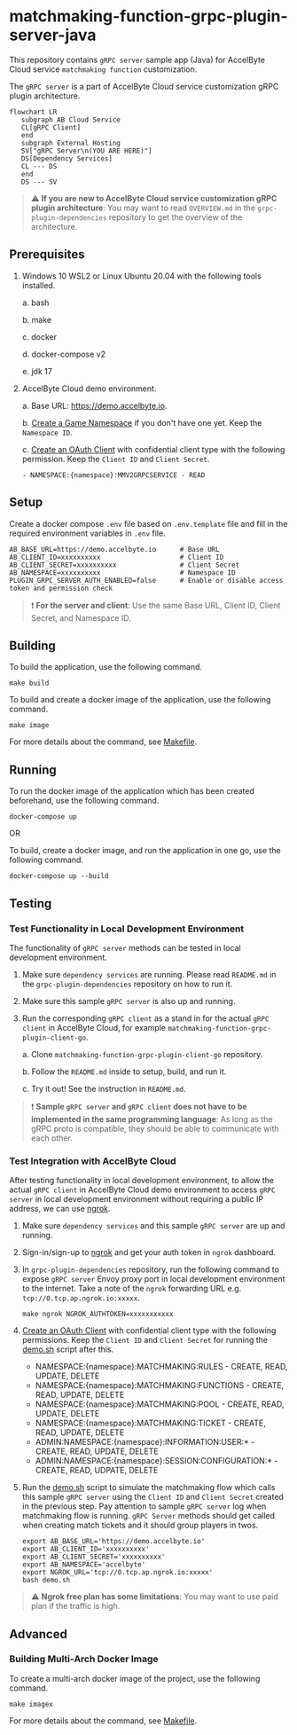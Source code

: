# matchmaking-function-grpc-plugin-server-java

This repository contains `gRPC server` sample app (Java) for AccelByte Cloud service `matchmaking function` customization.

The `gRPC server` is a part of AccelByte Cloud service customization gRPC plugin architecture.

```mermaid
flowchart LR
   subgraph AB Cloud Service
   CL[gRPC Client]
   end
   subgraph External Hosting
   SV["gRPC Server\n(YOU ARE HERE)"]
   DS[Dependency Services]
   CL --- DS
   end
   DS --- SV
```

> :warning: **If you are new to AccelByte Cloud service customization gRPC plugin architecture**: You may want to read `OVERVIEW.md` in the `grpc-plugin-dependencies` repository to get the overview of the architecture.

## Prerequisites

1. Windows 10 WSL2 or Linux Ubuntu 20.04 with the following tools installed.

    a. bash

    b. make

    c. docker

    d. docker-compose v2

    e. jdk 17

2. AccelByte Cloud demo environment.

    a. Base URL: https://demo.accelbyte.io.

    b. [Create a Game Namespace](https://docs.accelbyte.io/esg/uam/namespaces.html#tutorials) if you don't have one yet. Keep the `Namespace ID`.

    c. [Create an OAuth Client](https://docs.accelbyte.io/guides/access/iam-client.html) with confidential client type with the following permission. Keep the `Client ID` and `Client Secret`.

       - NAMESPACE:{namespace}:MMV2GRPCSERVICE - READ

## Setup

Create a docker compose `.env` file based on `.env.template` file and fill in the required environment variables in `.env` file.

```
AB_BASE_URL=https://demo.accelbyte.io      # Base URL
AB_CLIENT_ID=xxxxxxxxxx                    # Client ID
AB_CLIENT_SECRET=xxxxxxxxxx                # Client Secret
AB_NAMESPACE=xxxxxxxxxx                    # Namespace ID
PLUGIN_GRPC_SERVER_AUTH_ENABLED=false      # Enable or disable access token and permission check
```

> :exclamation: **For the server and client**: Use the same Base URL, Client ID, Client Secret, and Namespace ID.

## Building

To build the application, use the following command.

```
make build
```

To build and create a docker image of the application, use the following command.

```
make image
```

For more details about the command, see [Makefile](Makefile).

## Running

To run the docker image of the application which has been created beforehand, use the following command.

```
docker-compose up
```

OR

To build, create a docker image, and run the application in one go, use the following command.

```
docker-compose up --build
```

## Testing

### Test Functionality in Local Development Environment

The functionality of `gRPC server` methods can be tested in local development environment.

1. Make sure `dependency services` are running. Please read `README.md` in the `grpc-plugin-dependencies` repository on how to run it.

2. Make sure this sample `gRPC server` is also up and running.

3. Run the corresponding `gRPC client` as a stand in for the actual `gRPC client` in AccelByte Cloud, for example `matchmaking-function-grpc-plugin-client-go`.

   a. Clone `matchmaking-function-grpc-plugin-client-go` repository. 

   b. Follow the `README.md` inside to setup, build, and run it.

   c. Try it out! See the instruction in `README.md`.

> :exclamation: **Sample `gRPC server` and `gRPC client` does not have to be implemented in the same programming language**: As long as the gRPC proto is compatible, they should be able to communicate with each other.

### Test Integration with AccelByte Cloud

After testing functionality in local development environment, to allow the actual `gRPC client` in AccelByte Cloud demo environment to access `gRPC server` in local development environment without requiring a public IP address, we can use [ngrok](https://ngrok.com/).

1. Make sure `dependency services` and this sample `gRPC server` are up and running.

2. Sign-in/sign-up to [ngrok](https://ngrok.com/) and get your auth token in `ngrok` dashboard.

3. In `grpc-plugin-dependencies` repository, run the following command to expose `gRPC server` Envoy proxy port in local development environment to the internet. Take a note of the `ngrok` forwarding URL e.g. `tcp://0.tcp.ap.ngrok.io:xxxxx`.

   ```
   make ngrok NGROK_AUTHTOKEN=xxxxxxxxxxx
   ```

4. [Create an OAuth Client](https://docs.accelbyte.io/guides/access/iam-client.html) with confidential client type with the following permissions. Keep the `Client ID` and `Client Secret` for running the [demo.sh](demo.sh) script after this.

   - NAMESPACE:{namespace}:MATCHMAKING:RULES - CREATE, READ, UPDATE, DELETE
   - NAMESPACE:{namespace}:MATCHMAKING:FUNCTIONS - CREATE, READ, UPDATE, DELETE
   - NAMESPACE:{namespace}:MATCHMAKING:POOL - CREATE, READ, UPDATE, DELETE
   - NAMESPACE:{namespace}:MATCHMAKING:TICKET - CREATE, READ, UPDATE, DELETE
   - ADMIN:NAMESPACE:{namespace}:INFORMATION:USER:* - CREATE, READ, UPDATE, DELETE
   - ADMIN:NAMESPACE:{namespace}:SESSION:CONFIGURATION:* - CREATE, READ, UDPATE, DELETE
   
5. Run the [demo.sh](demo.sh) script to simulate the matchmaking flow which calls this sample `gRPC server` using the `Client ID` and `Client Secret` created in the previous step. Pay attention to sample `gRPC server` log when matchmaking flow is running. `gRPC Server` methods should get called when creating match tickets and it should group players in twos.

   ```
   export AB_BASE_URL='https://demo.accelbyte.io'
   export AB_CLIENT_ID='xxxxxxxxxx'
   export AB_CLIENT_SECRET='xxxxxxxxxx'
   export AB_NAMESPACE='accelbyte'
   export NGROK_URL='tcp://0.tcp.ap.ngrok.io:xxxxx'
   bash demo.sh
   ```
 
> :warning: **Ngrok free plan has some limitations**: You may want to use paid plan if the traffic is high.

## Advanced

### Building Multi-Arch Docker Image

To create a multi-arch docker image of the project, use the following command.

```
make imagex
```

For more details about the command, see [Makefile](Makefile).
